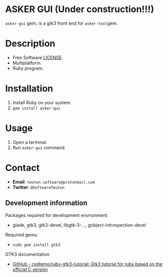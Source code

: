 
# ASKER GUI (Under construction!!!)

`asker-gui` gem, is a gtk3 front end for `asker-tool`gem.

# Description

* Free Software [LICENSE](https://github.com/dvarrui/asker-gui/blob/master/LICENSE.txt).
* Multiplatform.
* Ruby program.

# Installation

1. Install Ruby on your system.
2. `gem install asker-gui`

# Usage

1. Open a terminal.
2. Run `asker-gui` command.

# Contact

* **Email**: `teuton.software@protonmail.com`
* **Twitter**: `@SoftwareTeuton`

## Development information 

Packages required for development environment: 
* glade, gtk3,  gtk3-devel, libgtk-3-..., gobject-introspection-devel

Required gems:
* `sudo gem install gtk3`

GTK3 documentation
* [GitHub - cedlemo/ruby-gtk3-tutorial: Gtk3 tutorial for ruby based on the official C version](https://github.com/cedlemo/ruby-gtk3-tutorial)

